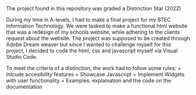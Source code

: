 The project found in this repository was graded a Distinction Star (2022)

During my time in A-levels, I had to make a final project for my BTEC Information Technology. We were tasked to make a functional html website that was a redesign of my schools website, while adhering 
to the clients request about the website. The project was supposed to be created through Adobe Dream weaver but since I wanted to challenge myself for this project, I decided to code the html, css and javascript 
myself via Visual Studio Code. 

To meet the criteria of a distinction, the work had to follow some rules:
          + Inlcude accesibility features 
          + Showcase Javascript
          + Implement Widgets with user functionality 
          + Examples, explaination and the code on the documentation


          
